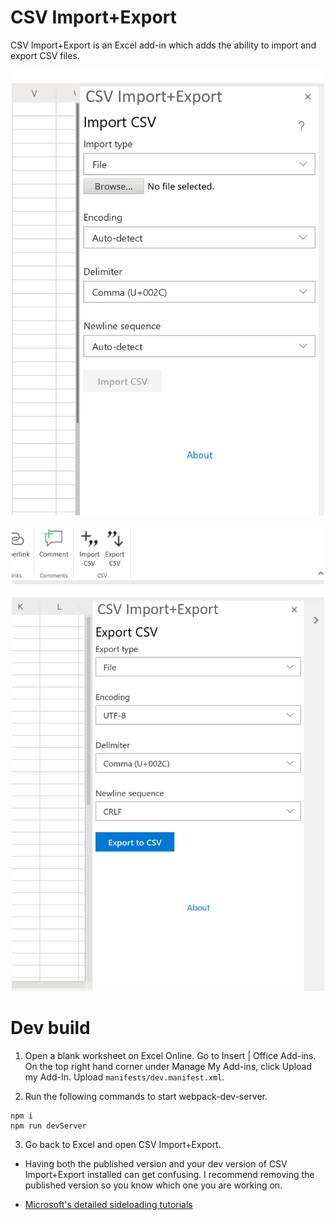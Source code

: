 # CSV Import+Export
CSV Import+Export is an Excel add-in which adds the ability to import and export CSV files.

<div align="center">
    <img src="https://raw.githubusercontent.com/Emurasoft/excel-csv-import/master/screenshots/0.png?raw=true"  alt="Import CSV taskpane in Excel" width="500px" />
    <br><br>
    <img src="https://raw.githubusercontent.com/Emurasoft/excel-csv-import/master/screenshots/1.png?raw=true"  alt="Export CSV taskpane in Excel" width="500px" />
</div>

# Dev build

1. Open a blank worksheet on Excel Online.  Go to Insert | Office Add-ins. On the top right hand corner under Manage My Add-ins, click Upload my Add-In. Upload `manifests/dev.manifest.xml`.

2. Run the following commands to start webpack-dev-server.

```none
npm i
npm run devServer
```

3. Go back to Excel and open CSV Import+Export.

- Having both the published version and your dev version of CSV Import+Export installed can get confusing. I recommend removing the published version so you know which one you are working on.

- [Microsoft's detailed sideloading tutorials](https://docs.microsoft.com/en-us/office/dev/add-ins/testing/test-debug-office-add-ins)
